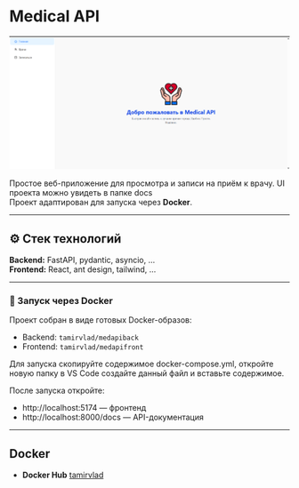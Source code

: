 # Medical API
![homepageUI.png](docs/homepageUI.png)

Простое веб-приложение для просмотра и записи на приём к врачу.
UI проекта можно увидеть в папке docs  
Проект адаптирован для запуска через **Docker**.

---

## ⚙️ Стек технологий
**Backend:** FastAPI, pydantic, asyncio, ...  
**Frontend:** React, ant design, tailwind, ...  

---

### 🐳 Запуск через Docker

Проект собран в виде готовых Docker-образов:

- Backend: `tamirvlad/medapiback`  
- Frontend: `tamirvlad/medapifront`  

Для запуска скопируйте содержимое docker-compose.yml, откройте новую папку в VS Code создайте данный файл и вставьте содержимое.

После запуска откройте:
- http://localhost:5174 — фронтенд  
- http://localhost:8000/docs — API-документация  

---

## Docker
- **Docker Hub** [tamirvlad](https://hub.docker.com/repositories/tamirvlad)

